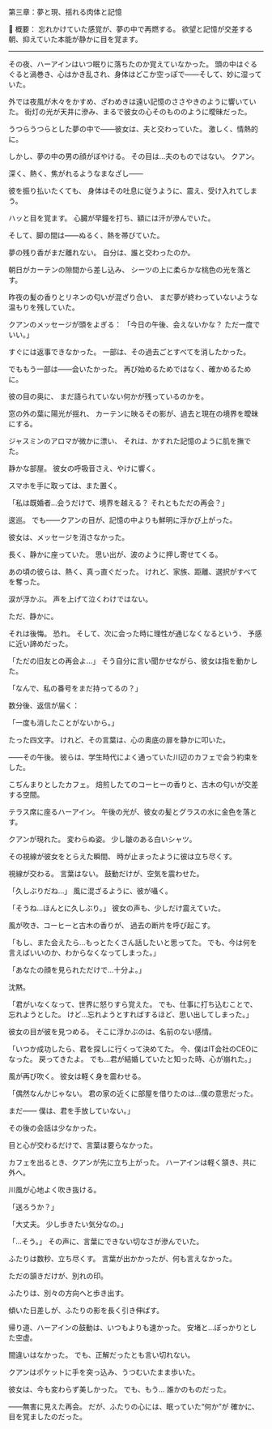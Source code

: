 第三章：夢と現、揺れる肉体と記憶

📖 概要：
忘れかけていた感覚が、夢の中で再燃する。
欲望と記憶が交差する朝、抑えていた本能が静かに目を覚ます。

---

その夜、ハーアインはいつ眠りに落ちたのか覚えていなかった。
頭の中はぐるぐると渦巻き、心はかき乱され、身体はどこか空っぽで——そして、妙に湿っていた。

外では夜風が木々をかすめ、ざわめきは遠い記憶のささやきのように響いていた。
街灯の光が天井に滲み、まるで彼女の心そのもののように曖昧だった。

うつらうつらとした夢の中で——彼女は、夫と交わっていた。
激しく、情熱的に。

しかし、夢の中の男の顔がぼやける。
その目は…夫のものではない。
クアン。

深く、熱く、焦がれるようなまなざし——

彼を振り払いたくても、
身体はその吐息に従うように、震え、受け入れてしまう。

ハッと目を覚ます。
心臓が早鐘を打ち、額には汗が滲んでいた。

そして、脚の間は——ぬるく、熱を帯びていた。

夢の残り香がまだ離れない。
自分は、誰と交わったのか。

朝日がカーテンの隙間から差し込み、
シーツの上に柔らかな桃色の光を落とす。

昨夜の髪の香りとリネンの匂いが混ざり合い、
まだ夢が終わっていないような温もりを残していた。

クアンのメッセージが頭をよぎる：
「今日の午後、会えないかな？ ただ一度でいい。」

すぐには返事できなかった。
一部は、その過去ごとすべてを消したかった。

でももう一部は——会いたかった。
再び始めるためではなく、確かめるために。

彼の目の奥に、
まだ語られていない何かが残っているのかを。

窓の外の葉に陽光が揺れ、
カーテンに映るその影が、過去と現在の境界を曖昧にする。

ジャスミンのアロマが微かに漂い、
それは、かすれた記憶のように肌を撫でた。

静かな部屋。
彼女の呼吸音さえ、やけに響く。

スマホを手に取っては、また置く。

「私は既婚者…会うだけで、境界を越える？ それともただの再会？」

逡巡。
でも——クアンの目が、記憶の中よりも鮮明に浮かび上がった。

彼女は、メッセージを消さなかった。

長く、静かに座っていた。
思い出が、波のように押し寄せてくる。

あの頃の彼らは、熱く、真っ直ぐだった。
けれど、家族、距離、選択がすべてを奪った。

涙が浮かぶ。
声を上げて泣くわけではない。

ただ、静かに。

それは後悔。
恐れ。
そして、次に会った時に理性が通じなくなるという、
予感に近い諦めだった。

「ただの旧友との再会よ…」
そう自分に言い聞かせながら、彼女は指を動かした。

「なんで、私の番号をまだ持ってるの？」

数分後、返信が届く：

「一度も消したことがないから。」

たった四文字。
けれど、その言葉は、心の奥底の扉を静かに叩いた。

——その午後。
彼らは、学生時代によく通っていた川辺のカフェで会う約束をした。

こぢんまりとしたカフェ。
焙煎したてのコーヒーの香りと、古木の匂いが交差する空間。

テラス席に座るハーアイン。
午後の光が、彼女の髪とグラスの水に金色を落とす。

クアンが現れた。
変わらぬ姿。
少し皺のある白いシャツ。

その視線が彼女をとらえた瞬間、
時が止まったように彼は立ち尽くす。

視線が交わる。
言葉はない。
鼓動だけが、空気を震わせた。

「久しぶりだね…」
風に混ざるように、彼が囁く。

「そうね…ほんとに久しぶり。」
彼女の声も、少しだけ震えていた。

風が吹き、コーヒーと古木の香りが、
過去の断片を呼び起こす。

「もし、また会えたら…もっとたくさん話したいと思ってた。
でも、今は何を言えばいいのか、わからなくなってしまった。」

「あなたの顔を見られただけで…十分よ。」

沈黙。

「君がいなくなって、世界に怒りすら覚えた。
でも、仕事に打ち込むことで、忘れようとした。
けど…忘れようとすればするほど、思い出してしまった。」

彼女の目が彼を見つめる。
そこに浮かぶのは、名前のない感情。

「いつか成功したら、君を探しに行くって決めてた。
今、僕はIT会社のCEOになった。
戻ってきたよ。
でも…君が結婚していたと知った時、心が崩れた。」

風が再び吹く。
彼女は軽く身を震わせる。

「偶然なんかじゃない。
君の家の近くに部屋を借りたのは…僕の意思だった。

まだ——
僕は、君を手放していない。」

その後の会話は少なかった。

目と心が交わるだけで、言葉は要らなかった。

カフェを出るとき、クアンが先に立ち上がった。
ハーアインは軽く頷き、共に外へ。

川風が心地よく吹き抜ける。

「送ろうか？」

「大丈夫。
少し歩きたい気分なの。」

「…そう。」
その声に、言葉にできない切なさが滲んでいた。

ふたりは数秒、立ち尽くす。
言葉が出かかったが、何も言えなかった。

ただの頷きだけが、別れの印。

ふたりは、別々の方向へと歩き出す。

傾いた日差しが、ふたりの影を長く引き伸ばす。

帰り道、ハーアインの鼓動は、いつもよりも速かった。
安堵と…ぽっかりとした空虚。

間違いはなかった。
でも、正解だったとも言い切れない。

クアンはポケットに手を突っ込み、うつむいたまま歩いた。

彼女は、今も変わらず美しかった。
でも、もう…
誰かのものだった。

——無害に見えた再会。
だが、ふたりの心には、眠っていた“何か”が
確かに、目を覚ましたのだった。
